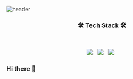 ![header](https://capsule-render.vercel.app/api?type=soft&color=timeGradient&text=DKY의%20코드저장소)

<h3 align="center"><b>🛠 Tech Stack 🛠</b></h3>
</br>
<p align="center">
<img src="https://img.shields.io/badge/-Objective--C-brightgreen?style=flat"/></a> &nbsp
<img src="https://img.shields.io/badge/Swift-F05138?style=flat&logo=Swift&logoColor=white"/></a> &nbsp
<img src="https://img.shields.io/badge/SwiftUI-E34F26?style=flat&logo=Swift&logoColor=white"/></a> &nbsp </p>

### Hi there 👋

<!--
깃허브 토큰 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
-->
